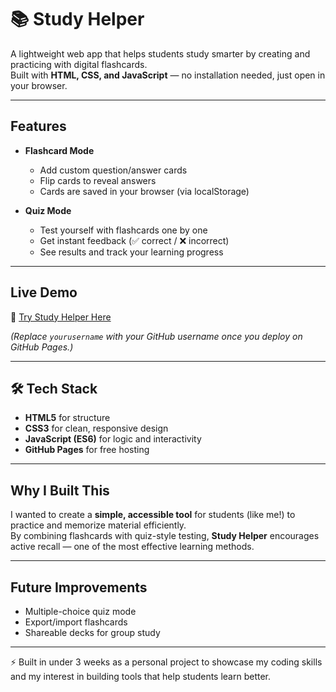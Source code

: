 # 📚 Study Helper

A lightweight web app that helps students study smarter by creating and practicing with digital flashcards.  
Built with **HTML, CSS, and JavaScript** — no installation needed, just open in your browser.  

---

## Features
- **Flashcard Mode**  
  - Add custom question/answer cards  
  - Flip cards to reveal answers  
  - Cards are saved in your browser (via localStorage)  

- **Quiz Mode**  
  - Test yourself with flashcards one by one  
  - Get instant feedback (✅ correct / ❌ incorrect)  
  - See results and track your learning progress  

---

##  Live Demo
🔗 [Try Study Helper Here](https://yourusername.github.io/study-helper)  

*(Replace `yourusername` with your GitHub username once you deploy on GitHub Pages.)*

---

## 🛠 Tech Stack
- **HTML5** for structure  
- **CSS3** for clean, responsive design  
- **JavaScript (ES6)** for logic and interactivity  
- **GitHub Pages** for free hosting  

---

##  Why I Built This
I wanted to create a **simple, accessible tool** for students (like me!) to practice and memorize material efficiently.  
By combining flashcards with quiz-style testing, **Study Helper** encourages active recall — one of the most effective learning methods.  

---

##  Future Improvements
- Multiple-choice quiz mode  
- Export/import flashcards  
- Shareable decks for group study  

---

⚡ Built in under 3 weeks as a personal project to showcase my coding skills and my interest in building tools that help students learn better.  
